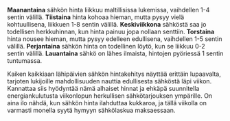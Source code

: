 **Maanantaina** sähkön hinta liikkuu maltillisissa lukemissa, vaihdellen 1-4 sentin välillä. **Tiistaina** hinta kohoaa hieman, mutta pysyy vielä kohtuullisena, liikkuen 1-8 sentin välillä. **Keskiviikkona** sähköstä saa jo todellisen herkkuhinnan, kun hinta painuu jopa nollaan senttiin. **Torstaina** hinta nousee hieman, mutta pysyy edelleen edullisena, vaihdellen 1-5 sentin välillä. **Perjantaina** sähkön hinta on todellinen löytö, kun se liikkuu 0-2 sentin välillä. **Lauantaina** sähkö on lähes ilmaista, hintojen pyöriessä 1 sentin tuntumassa.

Kaiken kaikkiaan lähipäivien sähkön hintakehitys näyttää erittäin lupaavalta, tarjoten lukijoille mahdollisuuden nauttia edullisesta sähköstä läpi viikon. Kannattaa siis hyödyntää nämä alhaiset hinnat ja ehkäpä suunnitella energiankulutusta viikonlopun herkullisen sähkötarjouksen ympärille. On aina ilo nähdä, kun sähkön hinta ilahduttaa kukkaroa, ja tällä viikolla on varmasti monella syytä hymyyn sähkölaskua maksaessaan.